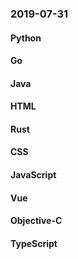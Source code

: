 ### 2019-07-31

#### Python

#### Go

#### Java

#### HTML

#### Rust

#### CSS

#### JavaScript

#### Vue

#### Objective-C

#### TypeScript
